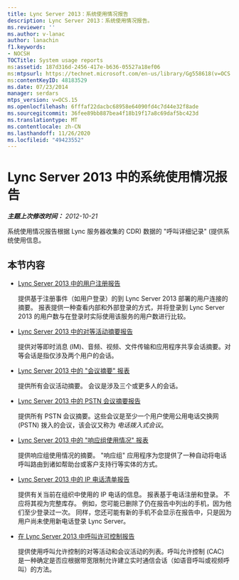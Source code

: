 ```yaml
---
title: Lync Server 2013：系统使用情况报告
description: Lync Server 2013：系统使用情况报告。
ms.reviewer: ''
ms.author: v-lanac
author: lanachin
f1.keywords:
- NOCSH
TOCTitle: System usage reports
ms:assetid: 187d316d-2456-417e-b636-05527a18ef06
ms:mtpsurl: https://technet.microsoft.com/en-us/library/Gg558618(v=OCS.15)
ms:contentKeyID: 48183529
ms.date: 07/23/2014
manager: serdars
mtps_version: v=OCS.15
ms.openlocfilehash: 6fffaf22dacbc68958e64090fd4c7d44e32f8ade
ms.sourcegitcommit: 36fee89bb887bea4f18b19f17a8c69daf5bc423d
ms.translationtype: MT
ms.contentlocale: zh-CN
ms.lasthandoff: 11/26/2020
ms.locfileid: "49423552"
---
```

# <a name="system-usage-reports-in-lync-server-2013"></a>Lync Server 2013 中的系统使用情况报告

<div data-xmlns="http://www.w3.org/1999/xhtml">

<div class="topic" data-xmlns="http://www.w3.org/1999/xhtml" data-msxsl="urn:schemas-microsoft-com:xslt" data-cs="https://msdn.microsoft.com/">

<div data-asp="https://msdn2.microsoft.com/asp">



</div>

<div id="mainSection">

<div id="mainBody">

<span> </span>

_**主题上次修改时间：** 2012-10-21_

系统使用情况报告根据 Lync 服务器收集的 CDR) 数据的 "呼叫详细记录" (提供系统使用信息。

<div>

## <a name="in-this-section"></a>本节内容

  - [Lync Server 2013 中的用户注册报告](lync-server-2013-user-registration-report.md)
    
    提供基于注册事件（如用户登录）的到 Lync Server 2013 部署的用户连接的摘要。 报表提供一种查看内部和外部登录的方式，并将登录到 Lync Server 2013 的用户数与在登录时实际使用该服务的用户数进行比较。

  - [Lync Server 2013 中的对等活动摘要报告](lync-server-2013-peer-to-peer-activity-summary-report.md)
    
    提供对等即时消息 (IM)、音频、视频、文件传输和应用程序共享会话摘要。对等会话是指仅涉及两个用户的会话。

  - [Lync Server 2013 中的 "会议摘要" 报表](lync-server-2013-conference-summary-report.md)
    
    提供所有会议活动摘要。 会议是涉及三个或更多人的会话。

  - [Lync Server 2013 中的 PSTN 会议摘要报告](lync-server-2013-pstn-conference-summary-report.md)
    
    提供所有 PSTN 会议摘要。这些会议是至少一个用户使用公用电话交换网 (PSTN) 拨入的会议，该会议又称为 *电话拨入式会议*。

  - [Lync Server 2013 中的 "响应组使用情况" 报表](lync-server-2013-response-group-usage-report.md)
    
    提供响应组使用情况的摘要。 "响应组" 应用程序为您提供了一种自动将电话呼叫路由到诸如帮助台或客户支持行等实体的方式。

  - [Lync Server 2013 中的 IP 电话清单报告](lync-server-2013-ip-phone-inventory-report.md)
    
    提供有关当前在组织中使用的 IP 电话的信息。 报表基于电话注册和登录。 不应将其视为完整库存。 例如，您可能已删除了仍在报告中列出的手机，因为他们至少登录过一次。 同样，您还可能有新的手机不会显示在报告中，只是因为用户尚未使用新电话登录 Lync Server。

  - [在 Lync Server 2013 中呼叫许可控制报告](lync-server-2013-call-admission-control-report.md)
    
    提供使用呼叫允许控制的对等活动和会议活动的列表。呼叫允许控制 (CAC) 是一种确定是否应根据带宽限制允许建立实时通信会话（如语音呼叫或视频呼叫）的方法。

</div>

</div>

<span> </span>

</div>

</div>

</div>

